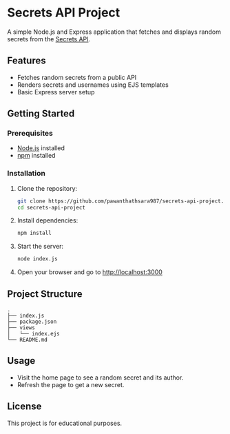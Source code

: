 # Secrets API Project

A simple Node.js and Express application that fetches and displays random secrets from the [Secrets API](https://secrets-api.appbrewery.com/).

## Features

- Fetches random secrets from a public API
- Renders secrets and usernames using EJS templates
- Basic Express server setup

## Getting Started

### Prerequisites

- [Node.js](https://nodejs.org/) installed
- [npm](https://www.npmjs.com/) installed

### Installation

1. Clone the repository:
    ```sh
    git clone https://github.com/pawanthathsara987/secrets-api-project.git
    cd secrets-api-project
    ```

2. Install dependencies:
    ```sh
    npm install
    ```

3. Start the server:
    ```sh
    node index.js
    ```

4. Open your browser and go to [http://localhost:3000](http://localhost:3000)

## Project Structure

```
.
├── index.js
├── package.json
├── views
│   └── index.ejs
└── README.md
```

## Usage

- Visit the home page to see a random secret and its author.
- Refresh the page to get a new secret.

## License

This project is for educational purposes.

